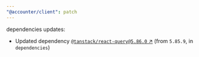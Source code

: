 ```yaml
---
"@accounter/client": patch
---
```

dependencies updates:
  - Updated dependency [`@tanstack/react-query@5.86.0` ↗︎](https://www.npmjs.com/package/@tanstack/react-query/v/5.86.0) (from `5.85.9`, in `dependencies`)
